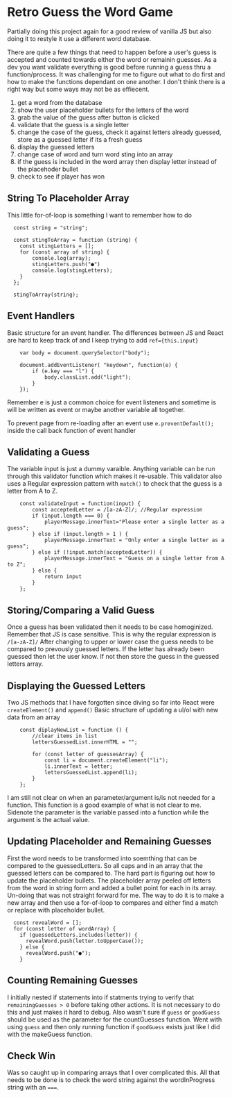 # Retro Guess the Word Game

Partially doing this project again for a good review of vanilla JS but also doing it to restyle it use a different word database.

There are quite a few things that need to happen before a user's guess is accepted and counted towards either the word or remainin guesses. As a dev you want validate everything is good before running a guess thru a function/process. It was challenging for me to figure out what to do first and how to make the functions dependant on one another. I don't think there is a right way but some ways may not be as effiecent.

1. get a word from the database
2. show the user placeholder bullets for the letters of the word
3. grab the value of the guess after button is clicked
4. validate that the guess is a single letter
5. change the case of the guess, check it against letters already guessed, store as a guessed letter if its a fresh guess
6. display the guessed letters
7. change case of word and turn word sting into an array
8. if the guess is included in the word array then display letter instead of the placehoder bullet 
9. check to see if player has won


## String To Placeholder Array

This little for-of-loop is something I want to remember how to do
```  
  const string = "string";

  const stingToArray = function (string) {
    const stingLetters = [];
    for (const array of string) {
        console.log(array);
        stingLetters.push("●")
        console.log(stingLetters);
    }
  };

  stingToArray(string);
```

## Event Handlers

Basic structure for an event handler. The differences between JS and React are hard to keep track of and I keep trying to add ```ref={this.input}```
```
    var body = document.querySelector("body");

    document.addEventListener( "keydown", function(e) {
        if (e.key === "l") {
            body.classList.add("light");
        }
    });
```
Remember e is just a common choice for event listeners and sometime is will be written as event or maybe another variable all together.

To prevent page from re-loading after an event use ``` e.preventDefault(); ``` inside the call back function of event handler

## Validating a Guess
The variable input is just a dummy varaible. Anything variable can be run through this validator function which makes it re-usable. This validator also uses a Regular expression pattern with ```match()``` to check that the guess is a letter from A to Z.
```
    const validateInput = function(input) {
        const acceptedLetter = /[a-zA-Z]/; //Regular expression 
        if (input.length === 0) {
            playerMessage.innerText="Please enter a single letter as a guess";
        } else if (input.length > 1 ) {
            playerMessage.innerText = "Only enter a single letter as a guess";
        } else if (!input.match(acceptedLetter)) {
            playerMessage.innerText = "Guess on a single letter from A to Z";
        } else {
            return input
        }
    };
```

## Storing/Comparing a Valid Guess
Once a guess has been validated then it needs to be case homoginized. Remember that JS is case sensitive. This is why the regular expression is ```/[a-zA-Z]/``` After changing to upper or lower case the guess needs to be compared to prevously guessed letters. If the letter has already been guessed then let the user know. If not then store the guess in the guessed letters array. 

## Displaying the Guessed Letters
Two JS methods that I have forgotten since diving so far into React were ```createElement()``` and ```append()```
Basic structure of updating a ul/ol with new data from an array

```
    const diplayNewList = function () {
        //clear items in list
        lettersGuessedList.innerHTML = "";

        for (const letter of guessesArray) {
            const li = document.createElement("li");
            li.innerText = letter;
            lettersGuessedList.append(li);
        }
    };
```
I am still not clear on when an parameter/argument is/is not needed for a function. This function is a good example of what is not clear to me. Sidenote the parameter is the variable passed into a function while the argument is the actual value. 

## Updating Placeholder and Remaining Guesses
First the word needs to be transformed into soemthing that can be compared to the guessedLetters. So all caps and in an array that the guessed letters can be compared to. The hard part is figuring out how to update the placeholder bullets. The placeholder array peeled off letters from the word in string form and added a bullet point for each in its array. Un-doing that was not straight forward for me. The way to do it is to make a new array and then use a for-of-loop to compares and either find a match or replace with placeholder bullet.

```
  const revealWord = [];
  for (const letter of wordArray) {
    if (guessedLetters.includes(letter)) {
      revealWord.push(letter.toUpperCase());
    } else {
      revealWord.push("●");
    }
```
## Counting Remaining Guesses
I initially nested if statements into if statments trying to verify that ```remainingGuesses > 0``` before taking other actions. It is not necessary to do this and just makes it hard to debug. Also wasn't sure if ```guess``` or ```goodGuess``` should be used as the parameter for the countGuesses function. Went with using ```guess``` and then only running function if ```goodGuess``` exists just like I did with the makeGuess function.

## Check Win
Was so caught up in comparing arrays that I over complicated this. All that needs to be done is to check the word string against the wordInProgress string with an ```===```.




